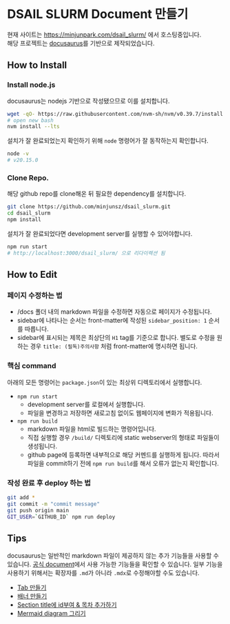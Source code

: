 # DSAIL SLURM Document 만들기

현재 사이트는 https://minjunpark.com/dsail_slurm/ 에서 호스팅중입니다. <br>
해당 프로젝트는 [docusaurus](https://docusaurus.io/)를 기반으로 제작되었습니다.

## How to Install

### Install node.js

docusaurus는 nodejs 기반으로 작성됐으므로 이를 설치합니다.

```bash
wget -qO- https://raw.githubusercontent.com/nvm-sh/nvm/v0.39.7/install.sh | bash
# open new bash
nvm install --lts
```

설치가 잘 완료되었는지 확인하기 위해 `node` 명령어가 잘 동작하는지 확인합니다.

```bash
node -v
# v20.15.0
```

### Clone Repo.

해당 github repo를 clone해온 뒤 필요한 dependency를 설치합니다.

```bash
git clone https://github.com/minjunsz/dsail_slurm.git
cd dsail_slurm
npm install
```

설치가 잘 완료되었다면 development server를 실행할 수 있어야합니다.

```bash
npm run start
# http://localhost:3000/dsail_slurm/ 으로 리다이렉션 됨
```

## How to Edit

### 페이지 수정하는 법

- /docs 폴더 내의 markdown 파일을 수정하면 자동으로 페이지가 수정됩니다.
- sidebar에 나타나는 순서는 front-matter에 작성된 `sidebar_position: 1` 순서를 따릅니다.
- sidebar에 표시되는 제목은 최상단의 `H1` tag를 기준으로 합니다.
    별도로 수정을 원하는 경우 `title: (필독)주의사항` 처럼 front-matter에 명시하면 됩니다.

### 핵심 command

아래의 모든 명령어는 `package.json`이 있는 최상위 디렉토리에서 실행합니다.

- `npm run start`
    - development server를 로컬에서 실행합니다.
    - 파일을 변경하고 저장하면 새로고침 없이도 웹페이지에 변화가 적용됩니다.
- `npm run build`
    - markdown 파일을 html로 빌드하는 명령어입니다.
    - 직접 실행할 경우 `/build/` 디렉토리에 static webserver의 형태로 파일들이 생성됩니다.
    - github page에 등록하면 내부적으로 해당 커멘드를 실행하게 됩니다.
      따라서 파일을 commit하기 전에 `npm run build`를 해서 오류가 없는지 확인합니다.

### 작성 완료 후 deploy 하는 법

```bash
git add *
git commit -m "commit message"
git push origin main
GIT_USER=`GITHUB_ID` npm run deploy
```

## Tips

docusaurus는 일반적인 markdown 파일이 제공하지 않는 추가 기능들을 사용할 수 있습니다.
[공식 document](https://docusaurus.io/docs/markdown-features)에서 사용 가능한 기능들을 확인할 수 있습니다.
일부 기능을 사용하기 위해서는 확장자를 `.md`가 아니라 `.mdx`로 수정해야할 수도 있습니다.

- [Tab 만들기](https://docusaurus.io/docs/markdown-features/tabs)
- [배너 만들기](https://docusaurus.io/docs/markdown-features/admonitions)
- [Section title에 id부여 & 목차 추가하기](https://docusaurus.io/docs/markdown-features/toc)
- [Mermaid diagram 그리기](https://docusaurus.io/docs/markdown-features/diagrams)
